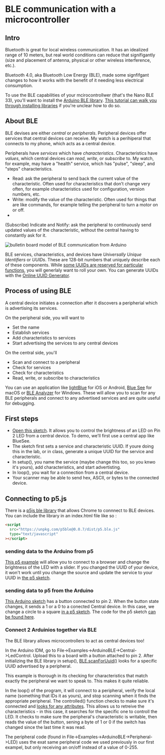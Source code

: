 # BLE communication with a microcontroller
## Intro
Bluetooth is great for local wireless communication. It has an idealized range of 10 meters, but real world conditions can reduce that signifigantly (size and placement of antenna, physical or other wireless interference, etc.). 

Bluetooth 4.0, aka Bluetooth Low Energy (BLE), made some signfifgant changes to how it works with the benefit of it needing less electrical consumption. 

To use the BLE capabilities of your mcirocontrollwer (that's the Nano BLE 33), you'll want to install the [Arduino BLE library](https://www.arduino.cc/reference/en/libraries/arduinoble/). [This tutorial can walk you through installing libraries](https://docs.arduino.cc/software/ide-v2/tutorials/ide-v2-installing-a-library) if you're unclear how to do so.

## About BLE
BLE devises are either _central_ or _peripherals_. Peripheral devices offer services that central devices can receive. My watch is a perihiperal that connects to my phone, which acts as a central device.

Peripherals have _services_ which have _characteristics_. Characteristics have _values_, which central devices can _read_, _write_, or _subscribe_ to.  My watch, for example, may have a "health" service, which has "pulse", "sleep", and "steps" characteristics.

* Read: ask the peripheral to send back the current value of the characteristic. Often used for characteristics that don’t change very often, for example characteristics used for configuration, version numbers, etc.
* Write: modify the value of the characteristic. Often used for things that are like commands, for example telling the peripheral to turn a motor on or off.
* 
(Subscribe) Indicate and Notify: ask the peripheral to continuously send updated values of the characteristic, without the central having to constantly ask for it.

![bulletin board model of BLE communication from Arduino](https://raw.githubusercontent.com/arduino-libraries/ArduinoBLE/master/docs/assets/ble-bulletin-board-model.png)

BLE services, characteristics, and devices have _Universally Unique Identifiers_ or _UUIDs_. These are 128-bit numbers that uniquely describe each of these components. While [some UUIDs are reserved for particular functions](https://www.bluetooth.com/specifications/assigned-numbers/), you will generlaly want to roll your own. You can generate UUIDs with the [Online UUID Generator](https://www.uuidgenerator.net/).

## Process of using BLE
A central device initiates a connection after it discovers a peripherial which is advertising its services. 

On the peripheral side, you will want to 
* Set the name
* Establish services
* Add characteristics to services
* Start advertising the services to any central devices

On the central side, you'll 
* Scan and connect to a peripheral
* Check for services
* Check for characteristics
* Read, write, or subscribe to characteristics

You can use an application like [lightBlue](https://punchthrough.com/lightblue/) for iOS or Android, [Blue See](https://apps.apple.com/us/app/bluesee-ble-debugger/id1336679524?mt=12) for macOS or [BLE Analyzer](https://www.acrylicwifi.com/en/bluetooth-analyzer/) for Windows. These will allow you to scan for any BLE peripherals and connect to any advertised services and are quite useful for debugging. 

## First steps
* [Open this sketch](https://gist.github.com/shfitz/71961eef491a0921f74b4051711c07e1). It allows you to control the brightness of an LED on Pin 2 LED from a central device. To demo, we'll first use a central app like BlueSee. 
* The sketch first sets a service and characteristic UUID. If youre doing this in the lab, or in class, generate a unique UUID for the service and characteristic.
* In setup(), you name the service (maybe change this too, so you knwo it's yours), add characteristics, and start advertisting.
* In loop(), you wait for a connection from a central device.
* Your scanner may be able to send hex, ASCII, or bytes to the connected device. 

## Connecting to p5.js
There is a [p5js ble library](https://itpnyu.github.io/p5ble-website/) that allows Chrome to connnect to BLE devices. You can include the library in an index.html file like so : 

```HTML
<script
  src="https://unpkg.com/p5ble@0.0.7/dist/p5.ble.js"
  type="text/javascript"
></script>
```
### sending data to the Arduino from p5
[This p5 example](../code/ble-examples/sliderToLED/p5-sketch) will allow you to connect to a browser and change the brightness of the LED with a slider. If you changed the UUID of your device, it won't work until you change the source and update the service to your  UUID in [the p5 sketch](https://github.com/IDMNYU/BlinkingBeeping/tree/master/code/ble-examples/sliderToLED/p5-sketch).  

### sending data to p5 from the Arduino
[This Arduino sketch](https://gist.github.com/shfitz/c709a069851b853968675b32f87c7d60) has a button connected to pin 2. When the button state changes, it sends a 1 or a 0 to a conected Central device. In this case, we change a circle to a square [in a p5 sketch](../code/ble-examples/buttonTop5/). The code for the p5 sketch [can be found here](https://github.com/IDMNYU/BlinkingBeeping/tree/master/code/ble-examples/buttonTop5).

### Connect 2 Arduinios together via BLE
The BLE library allows microcontrollers to act as central devices too! 

In the Arduino IDM, go to File->Examples->ArduinoBLE->Central->LedControl. Upload this to a board with a button attached to pin 2. After initializing the BLE library in setup(), [BLE.scanForUuid()](https://www.arduino.cc/reference/en/libraries/arduinoble/ble.scanforuuid/) looks for a specific UUID advertised by a peripheral. 

This example is thorough in its checking for characteristics that match exactly the peripheral we want to speak to. This makes it quite reliable. 

In the loop() of the program, it will connect to a peripheral, verify the local name (something that IDs it as yours), and stop scanning when it finds the appropriate peripheral. The controlled() function checks to make sure it's connected and [looks for any attributes](https://www.arduino.cc/reference/en/libraries/arduinoble/bledevice.discoverattributes/). This allows us to retreive the characteristics - in this case, it searches for the specific one to controll the LED. It checks to make sure the peripheral's characteristic is writable, then reads the value of the button, sening a byte of 1 or 0 if the switch has changed since the last time it was read.

The peripheral code (found in File->Examples->ArduinoBLE->Peripheral->LED) uses the exat same peripheral code we used previously in our first exampel, but only receiving an on/off instead of a value of 0-255.